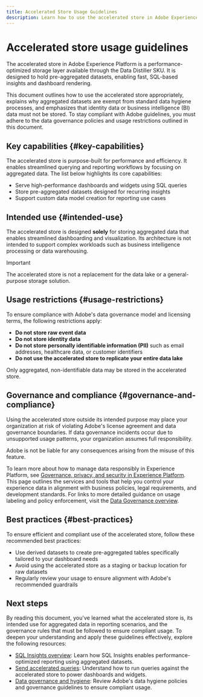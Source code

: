 ```yaml
---
title: Accelerated Store Usage Guidelines
description: Learn how to use the accelerated store in Adobe Experience Platform for fast, SQL-based insights using aggregated data. This page outlines its intended use, restrictions on identity and BI data, and best practices to ensure compliance with Adobe's data governance policies.
---
```

# Accelerated store usage guidelines

The accelerated store in Adobe Experience Platform is a performance-optimized storage layer available through the Data Distiller SKU. It is designed to hold pre-aggregated datasets, enabling fast, SQL-based insights and dashboard rendering.

This document outlines how to use the accelerated store appropriately, explains why aggregated datasets are exempt from standard data hygiene processes, and emphasizes that identity data or business intelligence (BI) data must not be stored. To stay compliant with Adobe guidelines, you must adhere to the data governance policies and usage restrictions outlined in this document.

## Key capabilities {#key-capabilities}

The accelerated store is purpose-built for performance and efficiency. It enables streamlined querying and reporting workflows by focusing on aggregated data. The list below highlights its core capabilities:

- Serve high-performance dashboards and widgets using SQL queries
- Store pre-aggregated datasets designed for recurring insights
- Support custom data model creation for reporting use cases

## Intended use {#intended-use}

The accelerated store is designed **solely** for storing aggregated data that enables streamlined dashboarding and visualization. Its architecture is not intended to support complex workloads such as business intelligence processing or data warehousing.

>[!IMPORTANT]
>
>The accelerated store is not a replacement for the data lake or a general-purpose storage solution.

## Usage restrictions {#usage-restrictions}

To ensure compliance with Adobe's data governance model and licensing terms, the following restrictions apply:

- **Do not store raw event data**
- **Do not store identity data**
- **Do not store personally identifiable information (PII)** such as email addresses, healthcare data, or customer identifiers
- **Do not use the accelerated store to replicate your entire data lake**

Only aggregated, non-identifiable data may be stored in the accelerated store.

## Governance and compliance {#governance-and-compliance}

Using the accelerated store outside its intended purpose may place your organization at risk of violating Adobe's license agreement and data governance boundaries. If data governance incidents occur due to unsupported usage patterns, your organization assumes full responsibility.

Adobe is not be liable for any consequences arising from the misuse of this feature.

To learn more about how to manage data responsibly in Experience Platform, see [Governance, privacy, and security in Experience Platform](../../../landing/governance-privacy-security/overview.md). This page outlines the services and tools that help you control your experience data in alignment with business policies, legal requirements, and development standards. For links to more detailed guidance on usage labeling and policy enforcement, visit the [Data Governance overview](../../../data-governance/home.md).

## Best practices {#best-practices}

To ensure efficient and compliant use of the accelerated store, follow these recommended best practices:

- Use derived datasets to create pre-aggregated tables specifically tailored to your dashboard needs
- Avoid using the accelerated store as a staging or backup location for raw datasets
- Regularly review your usage to ensure alignment with Adobe's recommended guardrails

## Next steps

By reading this document, you've learned what the accelerated store is, its intended use for aggregated data in reporting scenarios, and the governance rules that must be followed to ensure compliant usage. To deepen your understanding and apply these guidelines effectively, explore the following resources:

- [SQL Insights overview](./overview.md): Learn how SQL Insights enables performance-optimized reporting using aggregated datasets.
- [Send accelerated queries](./send-accelerated-queries.md): Understand how to run queries against the accelerated store to power dashboards and widgets.
- [Data governance and hygiene](../../data-governance/overview.md): Review Adobe's data hygiene policies and governance guidelines to ensure compliant usage.
